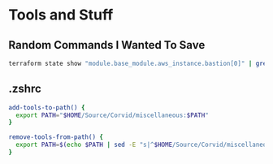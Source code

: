 # Tools and Stuff

## Random Commands I Wanted To Save

```sh
terraform state show "module.base_module.aws_instance.bastion[0]" | grep "id.*=" | awk '{print $3}'
```

## .zshrc

```sh
add-tools-to-path() {
  export PATH="$HOME/Source/Corvid/miscellaneous:$PATH"
}

remove-tools-from-path() {
  export PATH=$(echo $PATH | sed -E "s|^$HOME/Source/Corvid/miscellaneous:||")
}
```